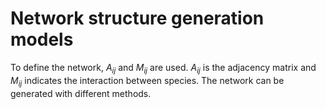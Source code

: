 # Network structure generation models

To define the network, $A_{ij}$ and $M_{ij}$ are used.
$A_{ij}$ is the adjacency matrix and $M_{ij}$ indicates the interaction between species.
The network can be generated with different methods.
